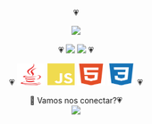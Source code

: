 <p align="center"> 💗


<p align="center">
  <!-- GIF fofo -->
  <img src="https://media4.giphy.com/media/v1.Y2lkPTc5MGI3NjExOGg2Z3dxNGd5dzk0ZWVvY3hhMnhiZDFmZnNvYXJqYnQ4YWIzeXh2ZyZlcD12MV9pbnRlcm5hbF9naWZfYnlfaWQmY3Q9Zw/GYtblmdLnemlO/giphy.gif" height="200"/>
</p>

<p align="center">💗
  <!-- Estatísticas -->
  <img src="https://github-readme-stats.vercel.app/api?username=Emelytestes12&show_icons=true&theme=radical&cache_seconds=1" height="165"/>
  <img src="https://github-readme-stats.vercel.app/api/top-langs/?username=Emelytestes12&layout=compact&theme=radical" height="165"/> 💗
</p> 

<p align="center">
   💗
  <img alt="Java" height="40" width="50" src="https://raw.githubusercontent.com/devicons/devicon/master/icons/java/java-plain.svg" />
  <img alt="JavaScript" height="40" width="50" src="https://raw.githubusercontent.com/devicons/devicon/master/icons/javascript/javascript-plain.svg" />
  <img alt="HTML5" height="40" width="50" src="https://raw.githubusercontent.com/devicons/devicon/master/icons/html5/html5-plain.svg" />
  <img alt="CSS3" height="40" width="50" src="https://raw.githubusercontent.com/devicons/devicon/master/icons/css3/css3-plain.svg" /> 💗
</p>

<p align="center">
  💌 Vamos nos conectar?💗<br>
  <a href="https://www.linkedin.com/in/emelymariab/"><img height="30" src="https://img.shields.io/badge/LinkedIn-%230077B5?style=for-the-badge&logo=linkedin&logoColor=white"/></a>
</p>





